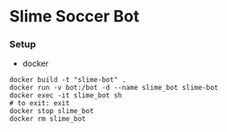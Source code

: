# Slime Soccer Bot

### Setup
- docker

```
docker build -t "slime-bot" .
docker run -v bot:/bot -d --name slime_bot slime-bot
docker exec -it slime_bot sh
# to exit: exit
docker stop slime_bot
docker rm slime_bot
```
